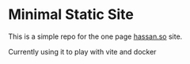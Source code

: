 # Minimal Static Site

This is a simple repo for the one page [hassan.so](https://hassan.so) site.

Currently using it to play with vite and docker